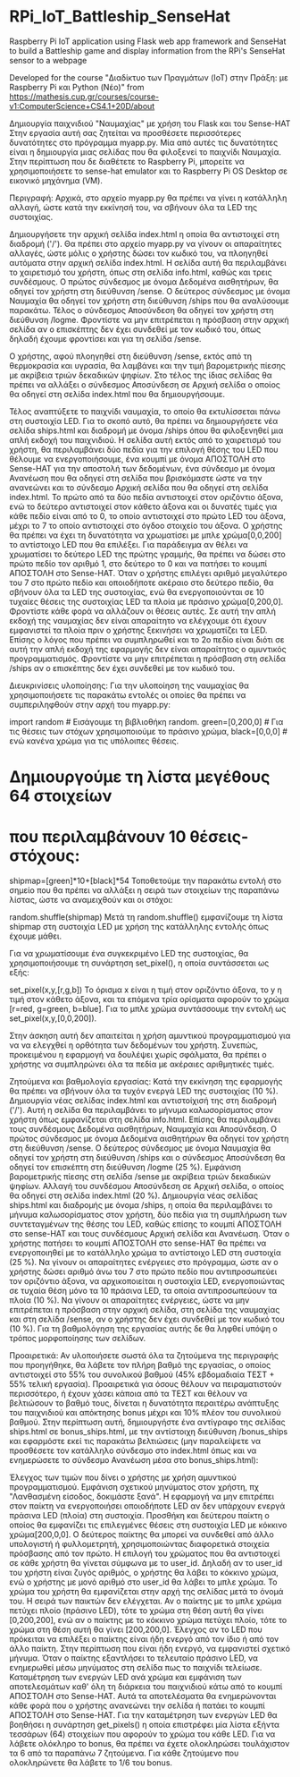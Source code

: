 # RPi_IoT_Battleship_SenseHat
Raspberry Pi IoT application using Flask web app framework and SenseHat to build a Battleship game and display information from the RPi's SenseHat sensor to a webpage

Developed for the course "Διαδίκτυο των Πραγμάτων (IoT) στην Πράξη: με Raspberry Pi και Python (Νέο)" from https://mathesis.cup.gr/courses/course-v1:ComputerScience+CS4.1+20D/about

Δημιουργία παιχνιδιού "Ναυμαχίας" με χρήση του Flask και του Sense-HAT
Στην εργασία αυτή σας ζητείται να προσθέσετε περισσότερες δυνατότητες στο πρόγραμμα myapp.py. Μία από αυτές τις δυνατότητες είναι η δημιουργία μιας σελίδας που θα φιλοξενεί το παιχνίδι Ναυμαχία. Στην περίπτωση που δε διαθέτετε το Raspberry Pi, μπορείτε να χρησιμοποιήσετε το sense-hat emulator και το Raspberry Pi OS Desktop σε εικονικό μηχάνημα (VM).

Περιγραφή:
Αρχικά, στο αρχείο myapp.py θα πρέπει να γίνει η κατάλληλη αλλαγή, ώστε κατά την εκκίνησή του, να σβήνουν όλα τα LED της συστοιχίας.

Δημιουργήσετε την αρχική σελίδα index.html η οποία θα αντιστοιχεί στη διαδρομή ('/'). Θα πρέπει στο αρχείο myapp.py να γίνουν οι απαραίτητες αλλαγές, ώστε μόλις ο χρήστης δώσει τον κωδικό του, να πλοηγηθεί αυτόματα στην αρχική σελίδα index.html. Η σελίδα αυτή θα περιλαμβάνει το χαιρετισμό του χρήστη, όπως στη σελίδα info.html, καθώς και τρεις συνδέσμους. Ο πρώτος σύνδεσμος με όνομα Δεδομένα αισθητήρων, θα οδηγεί τον χρήστη στη διεύθυνση /sense. O δεύτερος σύνδεσμος με όνομα Ναυμαχία θα οδηγεί τον χρήστη στη διεύθυνση /ships που θα αναλύσουμε παρακάτω. Τέλος ο σύνδεσμος Αποσύνδεση θα οδηγεί τον χρήστη στη διεύθυνση /logme. Φροντίστε να μην επιτρέπεται η πρόσβαση στην αρχική σελίδα αν ο επισκέπτης δεν έχει συνδεθεί με τον κωδικό του, όπως δηλαδή έχουμε φροντίσει και για τη σελίδα /sense.

Ο χρήστης, αφού πλοηγηθεί στη διεύθυνση /sense, εκτός από τη θερμοκρασία και υγρασία, θα λαμβάνει και την τιμή βαρομετρικής πίεσης με ακρίβεια τριών δεκαδικών ψηφίων. Στο τέλος της ίδιας σελίδας θα πρέπει να αλλάξει ο σύνδεσμος Αποσύνδεση σε Αρχική σελίδα ο οποίος θα οδηγεί στη σελίδα index.html που θα δημιουργήσουμε.

Τέλος αναπτύξετε το παιχνίδι ναυμαχία, το οποίο θα εκτυλίσσεται πάνω στη συστοιχία LED. Για το σκοπό αυτό, θα πρέπει να δημιουργήσετε νέα σελίδα ships.html και διαδρομή με όνομα /ships όπου θα φιλοξενηθεί μια απλή εκδοχή του παιχνιδιού.
Η σελίδα αυτή εκτός από το χαιρετισμό του χρήστη, θα περιλαμβάνει δύο πεδία για την επιλογή θέσης του LED που θέλουμε να ενεργοποιήσουμε, ένα κουμπί με όνομα ΑΠΟΣΤΟΛΗ στο Sense-HAT για την αποστολή των δεδομένων, ένα σύνδεσμο με όνομα Ανανέωση που θα οδηγεί στη σελίδα που βρισκόμαστε ώστε να την ανανεώνει και το σύνδεσμο Αρχική σελίδα που θα οδηγεί στη σελίδα index.html. Το πρώτο από τα δύο πεδία αντιστοιχεί στον οριζόντιο άξονα, ενώ το δεύτερο αντιστοιχεί στον κάθετο άξονα και οι δυνατές τιμές για κάθε πεδίο είναι από το 0, το οποίο αντιστοιχεί στο πρώτο LED του άξονα, μέχρι το 7 το οποίο αντιστοιχεί στο όγδοο στοιχείο του άξονα. Ο χρήστης θα πρέπει να έχει τη δυνατότητα να χρωματίσει με μπλε χρώμα[0,0,200] το αντίστοιχο LED που θα επιλέξει. Για παράδειγμα αν θέλει να χρωματίσει το δεύτερο LED της πρώτης γραμμής, θα πρέπει να δώσει στο πρώτο πεδίο τον αριθμό 1, στο δεύτερο το 0 και να πατήσει το κουμπί ΑΠΟΣΤΟΛΗ στο Sense-HAT.
Όταν ο χρήστης επιλέγει αριθμό μεγαλύτερο του 7 στο πρώτο πεδίο και οποιοδήποτε ακέραιο στο δεύτερο πεδίο, θα σβήνουν όλα τα LED της συστοιχίας, ενώ θα ενεργοποιούνται σε 10 τυχαίες θέσεις της συστοιχίας LED τα πλοία με πράσινο χρώμα[0,200,0]. Φροντίστε κάθε φορά να αλλάζουν οι θέσεις αυτές.
Σε αυτή την απλή εκδοχή της ναυμαχίας δεν είναι απαραίτητο να ελέγχουμε ότι έχουν εμφανιστεί τα πλοία πριν ο χρήστης ξεκινήσει να χρωματίζει τα LED. Επίσης ο λόγος που πρέπει να συμπληρωθεί και το 2ο πεδίο είναι διότι σε αυτή την απλή εκδοχή της εφαρμογής δεν είναι απαραίτητος ο αμυντικός προγραμματισμός. Φροντίστε να μην επιτρέπεται η πρόσβαση στη σελίδα /ships αν ο επισκέπτης δεν έχει συνδεθεί με τον κωδικό του.

Διευκρινίσεις υλοποίησης:
Για την υλοποίηση της ναυμαχίας θα χρησιμοποιήσετε τις παρακάτω εντολές οι οποίες θα πρέπει να συμπεριληφθούν στην αρχή του myapp.py:


import random # Εισάγουμε τη βιβλιοθήκη random.
green=[0,200,0] # Για τις θέσεις των στόχων χρησιμοποιούμε το πράσινο χρώμα,
black=[0,0,0]   # ενώ κανένα χρώμα για τις υπόλοιπες θέσεις. 
# Δημιουργούμε τη λίστα μεγέθους 64 στοιχείων
# που περιλαμβάνουν 10 θέσεις-στόχους:
shipmap=[green]*10+[black]*54 
Τοποθετούμε την παρακάτω εντολή στο σημείο που θα πρέπει να αλλάξει η σειρά των στοιχείων της παραπάνω λίστας, ώστε να αναμειχθούν και οι στόχοι:

random.shuffle(shipmap)
Μετά τη random.shuffle() εμφανίζουμε τη λίστα shipmap στη συστοιχία LED με χρήση της κατάλληλης εντολής όπως έχουμε μάθει.

Για να χρωματίσουμε ένα συγκεκριμένο LED της συστοιχίας, θα χρησιμοποιήσουμε τη συνάρτηση set_pixel(), η οποία συντάσσεται ως εξής:

set_pixel(x,y,[r,g,b])
Το όρισμα x είναι η τιμή στον οριζόντιο άξονα, το y η τιμή στον κάθετο άξονα, και τα επόμενα τρία ορίσματα αφορούν το χρώμα [r=red, g=green, b=blue]. Για το μπλε χρώμα συντάσσουμε την εντολή ως set_pixel(x,y,[0,0,200]).

Στην άσκηση αυτή δεν απαιτείται η χρήση αμυντικού προγραμματισμού για να να ελεγχθεί η ορθότητα των δεδομένων του χρήστη. Συνεπώς, προκειμένου η εφαρμογή να δουλέψει χωρίς σφάλματα, θα πρέπει ο χρήστης να συμπληρώνει όλα τα πεδία με ακέραιες αριθμητικές τιμές.

Ζητούμενα και βαθμολογία εργασίας:
Κατά την εκκίνηση της εφαρμογής θα πρέπει να σβήνουν όλα τα τυχόν ενεργά LED της συστοιχίας (10 %).
Δημιουργία νέας σελίδας index.html και αντιστοίχισή της στη διαδρομή ('/'). Αυτή η σελίδα θα περιλαμβάνει το μήνυμα καλωσορίσματος στον χρήστη όπως εμφανίζεται στη σελίδα info.html. Επίσης θα περιλαμβάνει τους συνδέσμους Δεδομένα αισθητήρων, Ναυμαχία και Αποσύνδεση. Ο πρώτος σύνδεσμος με όνομα Δεδομένα αισθητήρων θα οδηγεί τον χρήστη στη διεύθυνση /sense. O δεύτερος σύνδεσμος με όνομα Ναυμαχία θα οδηγεί τον χρήστη στη διεύθυνση /ships και ο σύνδεσμος Αποσύνδεση θα οδηγεί τον επισκέπτη στη διεύθυνση /logme (25 %).
Εμφάνιση βαρομετρικής πίεσης στη σελίδα /sense με ακρίβεια τριών δεκαδικών ψηφίων. Αλλαγή του συνδέσμου Αποσύνδεση σε Αρχική σελίδα, ο οποίος θα οδηγεί στη σελίδα index.html (20 %).
Δημιουργία νέας σελίδας ships.html και διαδρομής με όνομα /ships, η οποία θα περιλαμβάνει το μήνυμα καλωσορίσματος στον χρήστη, δύο πεδία για τη συμπλήρωση των συντεταγμένων της θέσης του LED, καθώς επίσης το κουμπί ΑΠΟΣΤΟΛΗ στο sense-HAT και τους συνδέσμους Αρχική σελίδα και Ανανέωση. Όταν ο χρήστης πατήσει το κουμπί ΑΠΟΣΤΟΛΗ στο sense-HAT θα πρέπει να ενεργοποιηθεί με το κατάλληλο χρώμα το αντίστοιχο LED στη συστοιχία (25 %).
Να γίνουν οι απαραίτητες ενέργειες στο πρόγραμμα, ώστε αν ο χρήστης δώσει αριθμό άνω του 7 στο πρώτο πεδίο που αντιπροσωπεύει τον οριζόντιο άξονα, να αρχικοποιείται η συστοιχία LED, ενεργοποιώντας σε τυχαία θέση μόνο τα 10 πράσινα LED, τα οποία αντιπροσωπεύουν τα πλοία (10 %).
Να γίνουν οι απαραίτητες ενέργειες, ώστε να μην επιτρέπεται η πρόσβαση στην αρχική σελίδα, στη σελίδα της ναυμαχίας και στη σελίδα /sense, αν ο χρήστης δεν έχει συνδεθεί με τον κωδικό του (10 %).
Για τη βαθμολόγηση της εργασίας αυτής δε θα ληφθεί υπόψη ο τρόπος μορφοποίησης των σελίδων.

Προαιρετικά:
Αν υλοποιήσετε σωστά όλα τα ζητούμενα της περιγραφής που προηγήθηκε, θα λάβετε τον πλήρη βαθμό της εργασίας, ο οποίος αντιστοιχεί στο 55% του συνολικού βαθμού (45% εβδομαδιαία ΤΕΣΤ + 55% τελική εργασία).
Προαιρετικά για όσους θέλουν να πειραματιστούν περισσότερο, ή έχουν χάσει κάποια από τα ΤΕΣΤ και θέλουν να βελτιώσουν το βαθμό τους, δίνεται η δυνατότητα περαιτέρω ανάπτυξης του παιχνιδιού και απόκτησης bonus μέχρι και 10% πλέον του συνολικού βαθμού.
Στην περίπτωση αυτή, δημιουργήστε ένα αντίγραφο της σελίδας ships.html σε bonus_ships.html, με την αντίστοιχη διεύθυνση /bonus_ships και εφαρμόστε εκεί τις παρακάτω βελτιώσεις (μην παραλείψετε να προσθέσετε τον κατάλληλο σύνδεσμο στο index.html όπως και να ενημερώσετε το σύνδεσμο Ανανέωση μέσα στο bonus_ships.html):

Έλεγχος των τιμών που δίνει ο χρήστης με χρήση αμυντικού προγραμματισμού. Εμφάνιση σχετικού μηνύματος στον χρήστη, πχ "Λανθασμένη είσοδος, δοκιμάστε ξανά".
Η εφαρμογή να μην επιτρέπει στον παίκτη να ενεργοποιήσει οποιοδήποτε LED αν δεν υπάρχουν ενεργά πράσινα LED (πλοία) στη συστοιχία.
Προσθήκη και δεύτερου παίκτη ο οποίος θα εμφανίζει τις επιλεγμένες θέσεις στη συστοιχία LED με κόκκινο χρώμα[200,0,0]. Ο δεύτερος παίκτης θα μπορεί να συνδεθεί από άλλο υπολογιστή ή φυλλομετρητή, χρησιμοποιώντας διαφορετικά στοιχεία πρόσβασης από τον πρώτο. Η επιλογή του χρώματος που θα αντιστοιχεί σε κάθε χρήστη θα γίνεται σύμφωνα με το user_id. Δηλαδή αν το user_id του χρήστη είναι ζυγός αριθμός, ο χρήστης θα λάβει το κόκκινο χρώμα, ενώ ο χρήστης με μονό αριθμό στο user_id θα λάβει το μπλε χρώμα. Το χρώμα του χρήστη θα εμφανίζεται στην αρχή της σελίδας μετά το όνομά του. Η σειρά των παικτών δεν ελέγχεται.
Αν ο παίκτης με το μπλε χρώμα πετύχει πλοίο (πράσινο LED), τότε το χρώμα στη θέση αυτή θα γίνει [0,200,200], ενώ αν ο παίκτης με το κόκκινο χρώμα πετύχει πλοίο, τότε το χρώμα στη θέση αυτή θα γίνει [200,200,0].
Έλεγχος αν το LED που πρόκειται να επιλέξει ο παίκτης είναι ήδη ενεργό από τον ίδιο ή από τον άλλο παίκτη. Στην περίπτωση που είναι ήδη ενεργό, να εμφανιστεί σχετικό μήνυμα.
Όταν ο παίκτης εξαντλήσει το τελευταίο πράσινο LED, να ενημερωθεί μέσω μηνύματος στη σελίδα πως το παιχνίδι τελείωσε.
Καταμέτρηση των ενεργών LED ανά χρώμα και εμφάνιση των αποτελεσμάτων καθ' όλη τη διάρκεια του παιχνιδιού κάτω από το κουμπί ΑΠΟΣΤΟΛΗ στο Sense-HAT. Αυτά τα αποτελέσματα θα ενημερώνονται κάθε φορά που ο χρήστης ανανεώνει την σελίδα ή πατάει το κουμπί ΑΠΟΣΤΟΛΗ στο Sense-HAT. Για την καταμέτρηση των ενεργών LED θα βοηθήσει η συνάρτηση get_pixels() η οποία επιστρέφει μία λίστα εξήντα τεσσάρων (64) στοιχείων που αφορούν το χρώμα του κάθε LED.
Για να λάβετε ολόκληρο το bonus, θα πρέπει να έχετε ολοκληρώσει τουλάχιστον τα 6 από τα παραπάνω 7 ζητούμενα. Για κάθε ζητούμενο που ολοκληρώνετε θα λάβετε το 1/6 του bonus.

